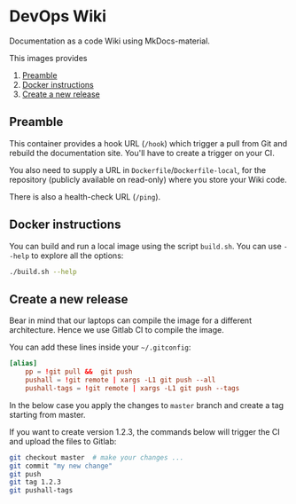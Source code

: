# DevOps Wiki

Documentation as a code Wiki using MkDocs-material.

This images provides 

1. [Preamble](#preamble)
1. [Docker instructions](#docker-instructions)
1. [Create a new release](#create-a-new-release)

## Preamble

This container provides a hook URL (`/hook`) which trigger a pull from Git and rebuild the documentation site. You'll have to create a trigger on your CI.

You also need to supply a URL in `Dockerfile`/`Dockerfile-local`, for the repository (publicly available on read-only) where you store your Wiki code.

There is also a health-check URL (`/ping`).

## Docker instructions

You can build and run a local image using the script `build.sh`. You can use `--help` to explore all the options:

```bash
./build.sh --help
```

## Create a new release

Bear in mind that our laptops can compile the image for a different architecture. Hence we use Gitlab CI to compile the image.

You can add these lines inside your `~/.gitconfig`:

```conf
[alias]
    pp = !git pull &&  git push
    pushall = !git remote | xargs -L1 git push --all
    pushall-tags = !git remote | xargs -L1 git push --tags
```

In the below case you apply the changes to `master` branch and create a tag starting from master.

If you want to create version 1.2.3, the commands below will trigger the CI and upload the files to Gitlab:

```bash
git checkout master  # make your changes ...
git commit "my new change"
git push
git tag 1.2.3
git pushall-tags
```
